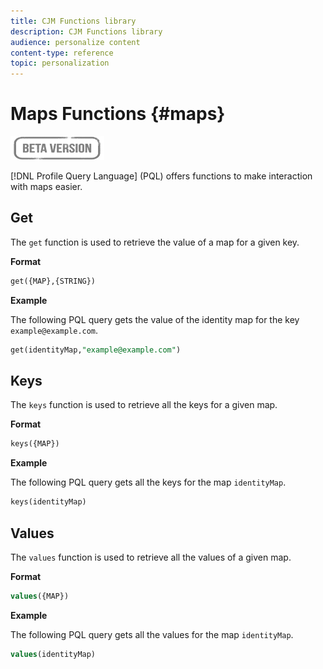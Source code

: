 ```yaml
---
title: CJM Functions library
description: CJM Functions library
audience: personalize content
content-type: reference
topic: personalization
---
```

# Maps Functions {#maps}

![](../../assets/do-not-localize/badge.png)

[!DNL Profile Query Language] (PQL) offers functions to make interaction with maps easier. 

## Get

The `get` function is used to retrieve the value of a map for a given key.

**Format**

```sql
get({MAP},{STRING})
```

**Example**

The following PQL query gets the value of the identity map for the key `example@example.com`.

```sql
get(identityMap,"example@example.com")
```

## Keys

The `keys` function is used to retrieve all the keys for a given map.

**Format**

```sql
keys({MAP})
```

**Example**

The following PQL query gets all the keys for the map `identityMap`.

```sql
keys(identityMap)
```

## Values

The `values` function is used to retrieve all the values of a given map.

**Format**

```sql
values({MAP})
```

**Example**

The following PQL query gets all the values for the map `identityMap`.

```sql
values(identityMap)
```
